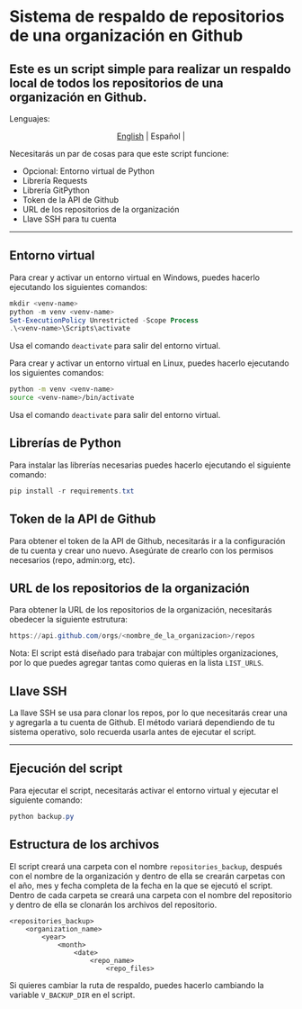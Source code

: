 # Sistema de respaldo de repositorios de una organización en Github
Este es un script simple para realizar un respaldo local de todos los repositorios de una organización en Github.
---
Lenguajes:
<p align="center">
  <a href="https://github.com/brosas-espinosa/Repo_organizations_backup_system">English</a> |
  <span>Español</span> |
</p>

Necesitarás un par de cosas para que este script funcione:
- Opcional: Entorno virtual de Python
- Librería Requests
- Librería GitPython
- Token de la API de Github
- URL de los repositorios de la organización
- Llave SSH para tu cuenta

***
## Entorno virtual
Para crear y activar un entorno virtual en Windows, puedes hacerlo ejecutando los siguientes comandos:
```powershell
mkdir <venv-name>
python -m venv <venv-name>
Set-ExecutionPolicy Unrestricted -Scope Process
.\<venv-name>\Scripts\activate
```
Usa el comando `deactivate` para salir del entorno virtual.

Para crear y activar un entorno virtual en Linux, puedes hacerlo ejecutando los siguientes comandos:
```bash
python -m venv <venv-name>
source <venv-name>/bin/activate
```
Usa el comando `deactivate` para salir del entorno virtual.
## Librerías de Python
Para instalar las librerías necesarias puedes hacerlo ejecutando el siguiente comando:
```powershell
pip install -r requirements.txt
```
## Token de la API de Github
Para obtener el token de la API de Github, necesitarás ir a la configuración de tu cuenta y crear uno nuevo. Asegúrate de crearlo con los permisos necesarios (repo, admin:org, etc).
## URL de los repositorios de la organización
Para obtener la URL de los repositorios de la organización, necesitarás obedecer la siguiente estrutura:
```powershell
https://api.github.com/orgs/<nombre_de_la_organizacion>/repos
```
Nota: El script está diseñado para trabajar con múltiples organizaciones, por lo que puedes agregar tantas como quieras en la lista `LIST_URLS`.
## Llave SSH
La llave SSH se usa para clonar los repos, por lo que necesitarás crear una y agregarla a tu cuenta de Github. El método variará dependiendo de tu sistema operativo, solo recuerda usarla antes de ejecutar el script.
***
## Ejecución del script
Para ejecutar el script, necesitarás activar el entorno virtual y ejecutar el siguiente comando:
```powershell
python backup.py
```

## Estructura de los archivos
El script creará una carpeta con el nombre `repositories_backup`, después con el nombre de la organización y dentro de ella se crearán carpetas con el año, mes y fecha completa de la fecha en la que se ejecutó el script. Dentro de cada carpeta se creará una carpeta con el nombre del repositorio y dentro de ella se clonarán los archivos del repositorio.
```
<repositories_backup>
    <organization_name>
        <year>
            <month>
                <date>
                    <repo_name>
                        <repo_files>
```
Si quieres cambiar la ruta de respaldo, puedes hacerlo cambiando la variable `V_BACKUP_DIR` en el script.
